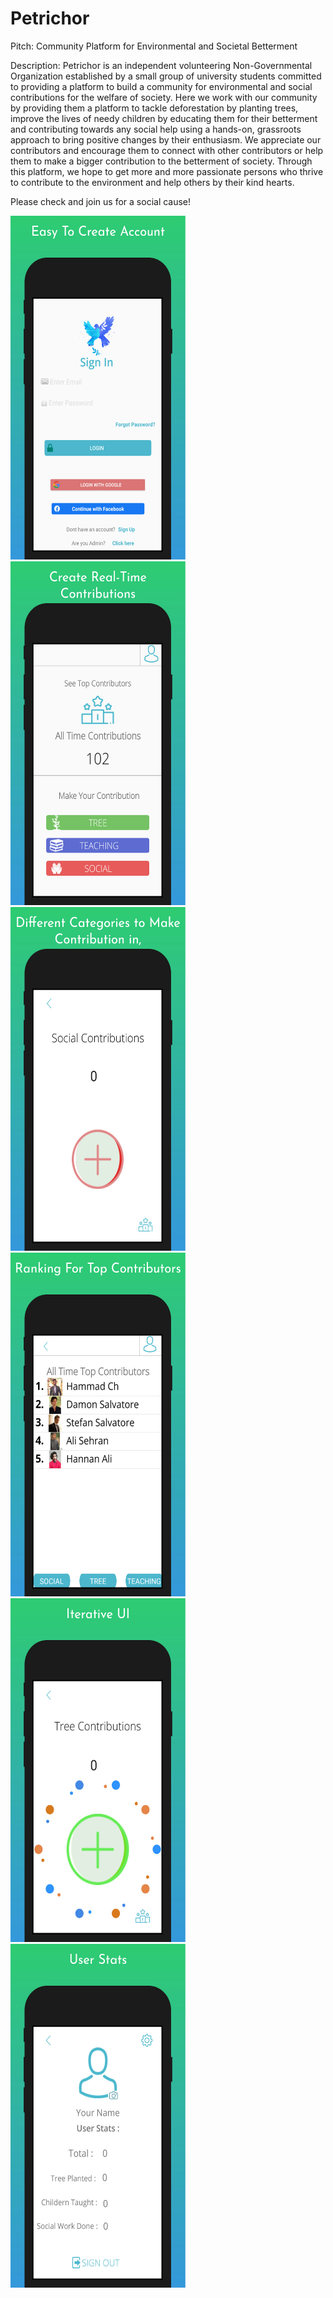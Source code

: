 # Petrichor
Pitch: Community Platform for Environmental and Societal Betterment  

Description: Petrichor is an independent volunteering Non-Governmental Organization established by a small group of university students committed to providing a platform to build a community for environmental and social contributions for the welfare of society. Here we work with our community by providing them a platform to tackle deforestation by planting trees, improve the lives of needy children by educating them for their betterment and contributing towards any social help using a hands-on, grassroots approach to bring positive changes by their enthusiasm. We appreciate our contributors and encourage them to connect with other contributors or help them to make a bigger contribution to the betterment of society. Through this platform, we hope to get more and more passionate persons who thrive to contribute to the environment and help others by their kind hearts.  

Please check and join us for a social cause!



<a target='_blank'>
  <img class='header-img' width=280px height=550px src='https://raw.githubusercontent.com/hammadch1/Petrichor/master/Login Screen.jpeg' /><img class='header-img' width=280px height=550px src='https://raw.githubusercontent.com/hammadch1/Petrichor/master/MainPage.jpeg' /><img class='header-img' width=280px height=550px src='https://raw.githubusercontent.com/hammadch1/Petrichor/master/Contribution.jpeg' /><img class='header-img' width=280px height=550px src='https://raw.githubusercontent.com/hammadch1/Petrichor/master/UserlistingByContributions.jpeg' /><img class='header-img' width=280px height=550px src='https://raw.githubusercontent.com/hammadch1/Petrichor/master/Animation.jpeg' /><img class='header-img' width=280px height=550px src='https://raw.githubusercontent.com/hammadch1/Petrichor/master/UserProfile.jpeg' /></a>
